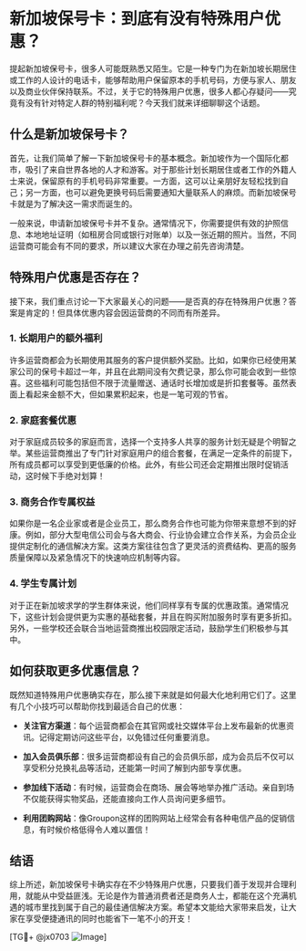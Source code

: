 # 新加坡保号卡：到底有没有特殊用户优惠？

提起新加坡保号卡，很多人可能既熟悉又陌生。它是一种专门为在新加坡长期居住或工作的人设计的电话卡，能够帮助用户保留原本的手机号码，方便与家人、朋友以及商业伙伴保持联系。不过，关于它的特殊用户优惠，很多人都心存疑问——究竟有没有针对特定人群的特别福利呢？今天我们就来详细聊聊这个话题。

## 什么是新加坡保号卡？

首先，让我们简单了解一下新加坡保号卡的基本概念。新加坡作为一个国际化都市，吸引了来自世界各地的人才和游客。对于那些计划长期居住或者工作的外籍人士来说，保留原有的手机号码非常重要。一方面，这可以让亲朋好友轻松找到自己；另一方面，也可以避免更换号码后需要通知大量联系人的麻烦。而新加坡保号卡就是为了解决这一需求而诞生的。

一般来说，申请新加坡保号卡并不复杂。通常情况下，你需要提供有效的护照信息、本地地址证明（如租房合同或银行对账单）以及一张近期的照片。当然，不同运营商可能会有不同的要求，所以建议大家在办理之前先咨询清楚。

## 特殊用户优惠是否存在？

接下来，我们重点讨论一下大家最关心的问题——是否真的存在特殊用户优惠？答案是肯定的！但具体优惠内容会因运营商的不同而有所差异。

### 1. 长期用户的额外福利

许多运营商都会为长期使用其服务的客户提供额外奖励。比如，如果你已经使用某家公司的保号卡超过一年，并且在此期间没有欠费记录，那么你可能会收到一些惊喜。这些福利可能包括但不限于流量赠送、通话时长增加或是折扣套餐等。虽然表面上看起来金额不大，但如果累积起来，也是一笔可观的节省。

### 2. 家庭套餐优惠

对于家庭成员较多的家庭而言，选择一个支持多人共享的服务计划无疑是个明智之举。某些运营商推出了专门针对家庭用户的组合套餐，在满足一定条件的前提下，所有成员都可以享受到更低廉的价格。此外，有些公司还会定期推出限时促销活动，这时候下手绝对划算！

### 3. 商务合作专属权益

如果你是一名企业家或者是企业员工，那么商务合作也可能为你带来意想不到的好康。例如，部分大型电信公司会与各大商会、行业协会建立合作关系，为会员企业提供定制化的通信解决方案。这类方案往往包含了更灵活的资费结构、更高的服务质量保障以及紧急情况下的快速响应机制等内容。

### 4. 学生专属计划

对于正在新加坡求学的学生群体来说，他们同样享有专属的优惠政策。通常情况下，这些计划会提供更为实惠的基础套餐，并且在购买附加服务时享有更多折扣。另外，一些学校还会联合当地运营商推出校园限定活动，鼓励学生们积极参与其中。

## 如何获取更多优惠信息？

既然知道特殊用户优惠确实存在，那么接下来就是如何最大化地利用它们了。这里有几个小技巧可以帮助你找到最适合自己的优惠：

- **关注官方渠道**：每个运营商都会在其官网或社交媒体平台上发布最新的优惠资讯。记得定期访问这些平台，以免错过任何重要消息。
  
- **加入会员俱乐部**：很多运营商都设有自己的会员俱乐部，成为会员后不仅可以享受积分兑换礼品等活动，还能第一时间了解到内部专享优惠。
  
- **参加线下活动**：有时候，运营商会在商场、展会等地举办推广活动。亲自到场不仅能获得实物奖品，还能直接向工作人员询问更多细节。
  
- **利用团购网站**：像Groupon这样的团购网站上经常会有各种电信产品的促销信息，有时候价格低得令人难以置信！

## 结语

综上所述，新加坡保号卡确实存在不少特殊用户优惠，只要我们善于发现并合理利用，就能从中受益匪浅。无论是作为普通消费者还是商务人士，都能在这个充满机遇的城市里找到属于自己的最佳通信解决方案。希望本文能给大家带来启发，让大家在享受便捷通讯的同时也能省下一笔不小的开支！

[TG💪+ @jx0703 ![Image](https://github.com/user-attachments/assets/dbca1d08-cadb-493c-b0ec-ad6f7a83f270)]